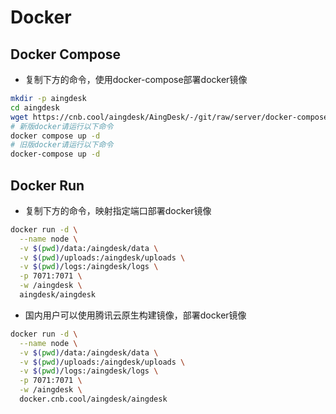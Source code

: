# Docker
## Docker Compose
- 复制下方的命令，使用docker-compose部署docker镜像

```bash
mkdir -p aingdesk
cd aingdesk
wget https://cnb.cool/aingdesk/AingDesk/-/git/raw/server/docker-compose.yml
# 新版docker请运行以下命令
docker compose up -d
# 旧版docker请运行以下命令
docker-compose up -d
```

## Docker Run
- 复制下方的命令，映射指定端口部署docker镜像

```bash
docker run -d \
  --name node \
  -v $(pwd)/data:/aingdesk/data \
  -v $(pwd)/uploads:/aingdesk/uploads \
  -v $(pwd)/logs:/aingdesk/logs \
  -p 7071:7071 \
  -w /aingdesk \
  aingdesk/aingdesk
```

- 国内用户可以使用腾讯云原生构建镜像，部署docker镜像

```bash
docker run -d \
  --name node \
  -v $(pwd)/data:/aingdesk/data \
  -v $(pwd)/uploads:/aingdesk/uploads \
  -v $(pwd)/logs:/aingdesk/logs \
  -p 7071:7071 \
  -w /aingdesk \
  docker.cnb.cool/aingdesk/aingdesk
```
